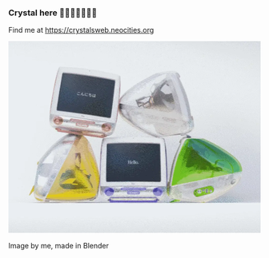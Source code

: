 ### Crystal here 💾💽📼🏳️‍🌈🏳️‍⚧️

Find me at https://crystalsweb.neocities.org

![Test Image 1](packing1.webp)

Image by me, made in Blender
